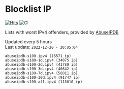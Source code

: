 # Blocklist IP

[![Hits](https://hits.seeyoufarm.com/api/count/incr/badge.svg?url=https%3A%2F%2Fgithub.com%2Fborestad%2Fblocklist-ip%2F&count_bg=%2379C83D&title_bg=%23555555&icon=&icon_color=%23E7E7E7&title=hits&edge_flat=false)](https://hits.seeyoufarm.com)  ![CI](https://img.shields.io/github/workflow/status/borestad/blocklist-ip/CI?style=flat-square)

Lists with worst IPv4 offenders, provided by [AbuseIPDB](https://www.abuseipdb.com/)

<!-- FOOTER-PLACEHOLDER -->
Updated every 5 hours<br>
Last update: `2022-12-20 - 20:05:04`
```
abuseipdb-s100.ipv4 (15571 ip)
abuseipdb-s100-1d.ipv4 (34075 ip)
abuseipdb-s100-2d.ipv4 (41780 ip)
abuseipdb-s100-3d.ipv4 (46642 ip)
abuseipdb-s100-7d.ipv4 (58011 ip)
abuseipdb-s100-30d.ipv4 (91747 ip)
abuseipdb-s100-all.ipv4 (118610 ip)
```
